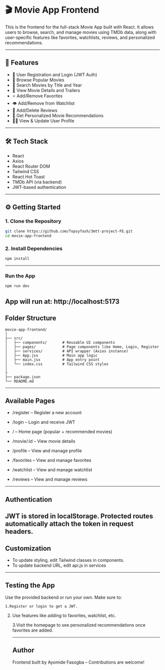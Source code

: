 # 🎬 Movie App Frontend

This is the frontend for the full-stack Movie App built with React. It allows users to browse, search, and manage movies using TMDb data, along with user-specific features like favorites, watchlists, reviews, and personalized recommendations.

---

## 🌟 Features

- 🔐 User Registration and Login (JWT Auth)
- 🎥 Browse Popular Movies
- 🔎 Search Movies by Title and Year
- 📄 View Movie Details and Trailers
- ⭐ Add/Remove Favorites
- 👁 Add/Remove from Watchlist
- 📝 Add/Delete Reviews
- 🎯 Get Personalized Movie Recommendations
- 🙍‍♂️ View & Update User Profile

---

## 🛠 Tech Stack

- React
- Axios
- React Router DOM
- Tailwind CSS
- React Hot Toast
- TMDb API (via backend)
- JWT-based authentication

---

## ⚙️ Getting Started

### 1. Clone the Repository

```bash
git clone https://github.com/Topsyfash/3mtt-project-FE.git
cd movie-app-frontend
```

### 2. Install Dependencies

```bash
npm install
```

---

### Run the App

```bash
npm run dev
```

## App will run at: http://localhost:5173

## Folder Structure

```pgsql
movie-app-frontend/
│
├── src/
│   ├── components/       # Reusable UI components
│   ├── pages/            # Page components like Home, Login, Register
│   ├── services/         # API wrapper (Axios instance)
│   ├── App.jsx           # Main app logic
│   ├── main.jsx          # App entry point
│   └── index.css         # Tailwind CSS styles
│
├
├── package.json
└── README.md
```

---

## Available Pages

- /register – Register a new account

- /login – Login and receive JWT

- / – Home page (popular + recommended movies)

- /movie/:id – View movie details

- /profile – View and manage profile

- /favorites – View and manage favorites

- /watchlist – View and manage watchlist

- /reviews – View and manage reviews

---

## Authentication

## JWT is stored in localStorage. Protected routes automatically attach the token in request headers.

## Customization

- To update styling, edit Tailwind classes in components.
- To update backend URL, edit api.js in services

---

## Testing the App

Use the provided backend or run your own. Make sure to:

    1.Register or login to get a JWT.

2.  Use features like adding to favorites, watchlist, etc.

    3.Visit the homepage to see personalized recommendations once favorites are added.

    ***


    ## Author

    Frontend built by Ayomide Fasogba – Contributions are welcome!
